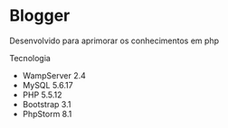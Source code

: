 # Blogger

<p>Desenvolvido para aprimorar os conhecimentos em php<p>

Tecnologia
<ul>
  <li>WampServer 2.4</li>
  <li>MySQL 5.6.17</li>
  <li>PHP 5.5.12</li>
  <li>Bootstrap 3.1</li>
  <li>PhpStorm 8.1</li>
</ul>
